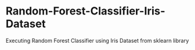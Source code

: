 # Random-Forest-Classifier-Iris-Dataset
Executing Random Forest Classifier using Iris Dataset from sklearn library
